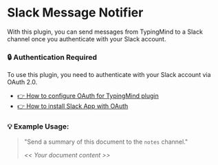 # Slack Message Notifier
With this plugin, you can send messages from TypingMind to a Slack channel once you authenticate with your Slack account.

### 🔒 **Authentication Required**
To use this plugin, you need to authenticate with your Slack account via OAuth 2.0.
- [👉 How to configure OAuth for TypingMind plugin](https://docs.typingmind.com/plugins/oauth-for-plugin)
- [👉 How to install Slack App with OAuth](https://api.slack.com/authentication/oauth-v2)

### 💡 **Example Usage**:

> "Send a summary of this document to the `notes` channel."
>
> *<< Your document content >>* 